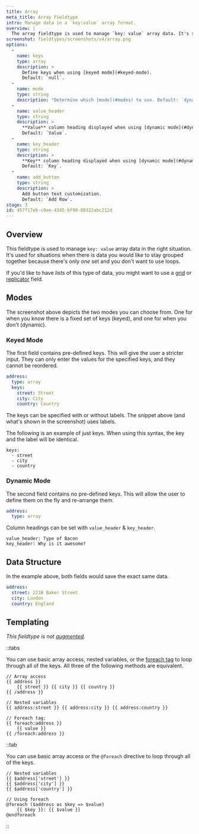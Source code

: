 ```yaml
---
title: Array
meta_title: Array Fieldtype
intro: Manage data in a `key:value` array format.
overview: |
  The array fieldtype is used to manage `key: value` array data. It's similar to the [table](/fieldtypes/table) fieldtype but with a more strict data structure and compact user interface.
screenshot: fieldtypes/screenshots/v4/array.png
options:
  -
    name: keys
    type: array
    description: >
      Define keys when using [keyed mode](#keyed-mode).
      Default: `null`.
  -
    name: mode
    type: string
    description: "Determine which [mode](#modes) to use. Default: `dynamic`."
  -
    name: value_header
    type: string
    description: >
      **Value** column heading displayed when using [dynamic mode](#dynamic-mode)
      Default: `Value`.
  -
    name: key_header
    type: string
    description: >
      **Key** column heading displayed when using [dynamic mode](#dynamic-mode)
      Default: `Key`.
  -
    name: add_button
    type: string
    description: >
      Add button text customization.
      Default: `Add Row`.
stage: 3
id: 457f17eb-c0ee-4345-bf90-88322abc212d
---
```

## Overview

This fieldtype is used to manage `key: value` array data in the right situation. It's used for situations when there is data you would like to stay grouped together because there's only _one_ set and you don't want to use loops.

If you'd like to have _lists_ of this type of data, you might want to use a [grid](/fieldtypes/grid) or [replicator](/fieldtypes/replicator) field.

## Modes

The screenshot above depicts the two modes you can choose from. One for when you know there is a fixed set of keys (keyed), and one for when you don't (dynamic).

### Keyed Mode

The first field contains pre-defined keys. This will give the user a stricter input. They can only enter the values for the specified keys, and they cannot be reordered.

```yaml
address:
  type: array
  keys:
    street: Street
    city: City
    country: Country
```

The keys can be specified with or without labels. The snippet above (and what's shown in the screenshot) uses labels.

The following is an example of just keys. When using this syntax, the key and the label will be identical.

```
keys:
  - street
  - city
  - country
```

### Dynamic Mode

The second field contains no pre-defined keys. This will allow the user to define them on the fly and re-arrange them.

```yaml
address:
  type: array
```
Column headings can be set with `value_header` & `key_header`.
```
value_header: Type of Bacon
key_header: Why is it awesome?
```


## Data Structure

In the example above, both fields would save the exact same data.

```yaml
address:
  street: 221B Baker Street
  city: London
  country: England
```

## Templating

_This fieldtype is not [augmented](/augmentation)._


::tabs

You can use basic array access, nested variables, or the [foreach tag](/tags/foreach) to loop through all of the keys. All three of the following methods are equivalent.

```antlers
// Array access
{{ address }}
    {{ street }} {{ city }} {{ country }}
{{ /address }}

// Nested variables
{{ address:street }} {{ address:city }} {{ address:country }}

// Foreach tag:
{{ foreach:address }}
    {{ value }}
{{ /foreach:address }}
```

::tab

You can use basic array access or the `@foreach` directive to loop through all of the keys.

```blade
// Nested variables
{{ $address['street'] }}
{{ $address['city'] }}
{{ $address['country'] }}

// Using foreach
@foreach ($address as $key => $value)
	{{ $key }}: {{ $value }}
@endforeach
```
::